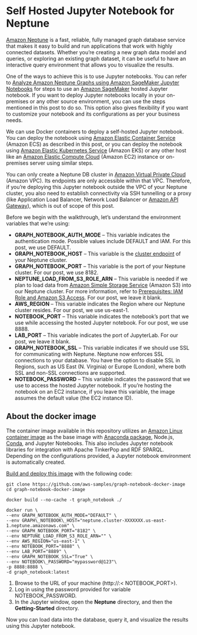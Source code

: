 # Self Hosted Jupyter Notebook for Neptune

[Amazon Neptune](https://aws.amazon.com/neptune/) is a fast, reliable, fully managed graph database service that makes it easy to build and run applications that work with highly connected datasets. Whether you’re creating a new graph data model and queries, or exploring an existing graph dataset, it can be useful to have an interactive query environment that allows you to visualize the results. 

One of the ways to achieve this is to use Jupyter notebooks. You can refer to [Analyze Amazon Neptune Graphs using Amazon SageMaker Jupyter Notebooks](https://aws.amazon.com/blogs/database/analyze-amazon-neptune-graphs-using-amazon-sagemaker-jupyter-notebooks/) for steps to use an [Amazon SageMaker](https://aws.amazon.com/sagemaker/) hosted Jupyter notebook. If you want to deploy Jupyter notebooks locally in your on-premises or any other source environment, you can use the steps mentioned in this post to do so. This option also gives flexibility if you want to customize your notebook and its configurations as per your business needs.

We can use Docker containers to deploy a self-hosted Jupyter notebook. You can deploy the notebook using [Amazon Elastic Container Service](http://aws.amazon.com/ecs) (Amazon ECS) as described in this post, or you can deploy the notebook using [Amazon Elastic Kubernetes Service](https://aws.amazon.com/eks/) (Amazon EKS) or any other host like an [Amazon Elastic Compute Cloud](http://aws.amazon.com/ec2) (Amazon EC2) instance or on-premises server using similar steps. 

You can only create a Neptune DB cluster in [Amazon Virtual Private Cloud](http://aws.amazon.com/vpc) (Amazon VPC). Its endpoints are only accessible within that VPC. Therefore, if you’re deploying this Jupyter notebook outside the VPC of your Neptune cluster, you also need to establish connectivity via SSH tunnelling or a proxy (like Application Load Balancer, Network Load Balancer or [Amazon API Gateway](https://aws.amazon.com/api-gateway)), which is out of scope of this post.

Before we begin with the walkthrough, let’s understand the environment variables that we’re using:

- **GRAPH\_NOTEBOOK\_AUTH\_MODE** – This variable indicates the authentication mode. Possible values include DEFAULT and IAM. For this post, we use DEFAULT.
- **GRAPH\_NOTEBOOK\_HOST** – This variable is the [cluster endpoint](https://docs.aws.amazon.com/neptune/latest/userguide/feature-overview-endpoints.html) of your Neptune cluster.
- **GRAPH\_NOTEBOOK\_PORT** – This variable is the port of your Neptune cluster. For our post, we use 8182.
- **NEPTUNE\_LOAD\_FROM\_S3\_ROLE\_ARN** – This variable is needed if we plan to load data from [Amazon Simple Storage Service](http://aws.amazon.com/s3) (Amazon S3) into our Neptune cluster. For more information, refer to [Prerequisites: IAM Role and Amazon S3 Access](https://docs.aws.amazon.com/neptune/latest/userguide/bulk-load-tutorial-IAM.html). For our post, we leave it blank.
- **AWS\_REGION** – This variable indicates the Region where our Neptune cluster resides. For our post, we use us-east-1.
- **NOTEBOOK\_PORT** – This variable indicates the notebook’s port that we use while accessing the hosted Jupyter notebook. For our post, we use 8888.
- **LAB\_PORT** – This variable indicates the port of JupyterLab. For our post, we leave it blank.
- **GRAPH\_NOTEBOOK\_SSL** – This variable indicates if we should use SSL for communicating with Neptune. Neptune now enforces SSL connections to your database. You have the option to disable SSL in Regions, such as US East (N. Virginia) or Europe (London), where both SSL and non-SSL connections are supported.
- **NOTEBOOK\_PASSWORD** – This variable indicates the password that we use to access the hosted Jupyter notebook. If you’re hosting the notebook on an EC2 instance, if you leave this variable, the image assumes the default value (the EC2 instance ID).

## About the docker image
The container image available in this repository utilizes an [Amazon Linux container image](https://docs.aws.amazon.com/AmazonECR/latest/userguide/amazon_linux_container_image.html) as the base image with [Anaconda package](https://docs.anaconda.com/), Node.js, [Conda](https://conda.io/en/latest/), and Jupyter Notebooks. This also includes Jupyter notebook libraries for integration with Apache TinkerPop and RDF SPARQL. Depending on the configurations provided, a Jupyter notebook environment is automatically created.

[Build and deploy this image](https://docs.docker.com/get-started/part2/) with the following code:

```
git clone https://github.com/aws-samples/graph-notebook-docker-image
cd graph-notebook-docker-image

docker build --no-cache -t graph_notebook ./

docker run \
--env GRAPH_NOTEBOOK_AUTH_MODE="DEFAULT" \
--env GRAPH\_NOTEBOOK\_HOST="neptune.cluster-XXXXXXX.us-east-1.neptune.amazonaws.com" \
--env GRAPH_NOTEBOOK_PORT="8182" \
--env NEPTUNE_LOAD_FROM_S3_ROLE_ARN="" \
--env AWS_REGION="us-east-1" \
--env NOTEBOOK_PORT="8888" \
--env LAB_PORT="8889" \
--env GRAPH_NOTEBOOK_SSL="True" \
--env NOTEBOOK\_PASSWORD="mypassword@123"\
-p 8888:8888 \
-d graph_notebook:latest
```

1. Browse to the URL of your machine (http://<Public IP>:< NOTEBOOK\_PORT>).
1. Log in using the password provided for variable NOTEBOOK\_PASSWORD.
1. In the Jupyter window, open the **Neptune** directory, and then the **Getting-Started** directory.

Now you can load data into the database, query it, and visualize the results using this Jupyter notebook. 

